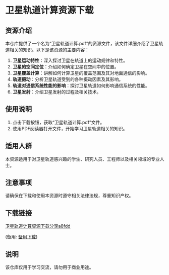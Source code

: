 # 卫星轨道计算资源下载

## 资源介绍

本仓库提供了一个名为“卫星轨道计算.pdf”的资源文件，该文件详细介绍了卫星轨道相关的知识。以下是该资源的主要内容：

1. **卫星运动特性**：深入探讨卫星在轨道上的运动规律和特性。
2. **卫星的空间定位**：介绍如何确定卫星在空间中的位置。
3. **卫星覆盖计算**：讲解如何计算卫星的覆盖范围及其对地面通信的影响。
4. **轨道摄动**：分析卫星轨道受到的各种摄动因素及其影响。
5. **轨道对通信系统性能的影响**：探讨卫星轨道如何影响通信系统的性能。
6. **卫星发射**：介绍卫星发射的过程及相关技术。

## 使用说明

1. 点击下载按钮，获取“卫星轨道计算.pdf”文件。
2. 使用PDF阅读器打开文件，开始学习卫星轨道相关的知识。

## 适用人群

本资源适用于对卫星轨道感兴趣的学生、研究人员、工程师以及相关领域的专业人士。

## 注意事项

请确保在下载和使用本资源时遵守相关法律法规，尊重知识产权。

## 下载链接
[卫星轨道计算资源下载分享a8fdd](https://pan.quark.cn/s/c1c20a277e97) 

(备用: [备用下载](https://pan.baidu.com/s/16G4xuIaRsPDUtmOrRlpExg?pwd=1234))

## 说明

该仓库仅用于学习交流，请勿用于商业用途。
